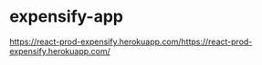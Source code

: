 # expensify-app

https://react-prod-expensify.herokuapp.com/https://react-prod-expensify.herokuapp.com/
